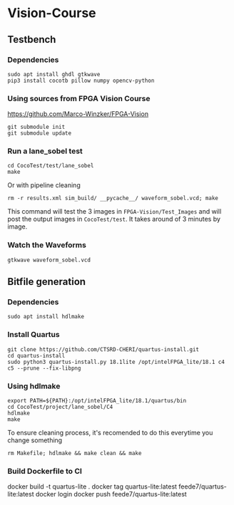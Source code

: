 # Vision-Course

## Testbench

### Dependencies

```
sudo apt install ghdl gtkwave
pip3 install cocotb pillow numpy opencv-python
```

### Using sources from FPGA Vision Course

https://github.com/Marco-Winzker/FPGA-Vision

```
git submodule init
git submodule update
```

### Run a lane_sobel test

```
cd CocoTest/test/lane_sobel
make
```

Or with pipeline cleaning

```
rm -r results.xml sim_build/ __pycache__/ waveform_sobel.vcd; make
```

This command will test the 3 images in `FPGA-Vision/Test_Images`
and will post the output images in `CocoTest/test`. It takes around
of 3 minutes by image.

### Watch the Waveforms

```
gtkwave waveform_sobel.vcd
```

## Bitfile generation

### Dependencies

```
sudo apt install hdlmake
```

### Install Quartus

```
git clone https://github.com/CTSRD-CHERI/quartus-install.git
cd quartus-install
sudo python3 quartus-install.py 18.1lite /opt/intelFPGA_lite/18.1 c4 c5 --prune --fix-libpng
```

### Using hdlmake

```
export PATH=${PATH}:/opt/intelFPGA_lite/18.1/quartus/bin
cd CocoTest/project/lane_sobel/C4
hdlmake
make
```

To ensure cleaning process, it's recomended to do this everytime you
change something

```
rm Makefile; hdlmake && make clean && make
```

### Build Dockerfile to CI

docker build -t quartus-lite .
docker tag quartus-lite:latest feede7/quartus-lite:latest
docker login
docker push feede7/quartus-lite:latest
